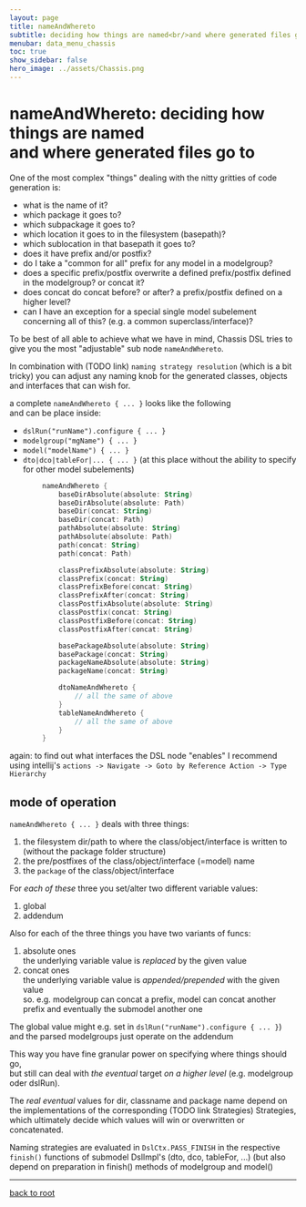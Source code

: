 ```yaml
---
layout: page
title: nameAndWhereto
subtitle: deciding how things are named<br/>and where generated files go to 
menubar: data_menu_chassis
toc: true
show_sidebar: false
hero_image: ../assets/Chassis.png
---
```

# nameAndWhereto: deciding how things are named<br/>and where generated files go to

One of the most complex "things" dealing with the nitty gritties of code generation is:

- what is the name of it?
- which package it goes to?
- which subpackage it goes to?
- which location it goes to in the filesystem (basepath)?
- which sublocation in that basepath it goes to?
- does it have prefix and/or postfix?
- do I take a "common for all" prefix for any model in a modelgroup?
- does a specific prefix/postfix overwrite a defined prefix/postfix defined in the modelgroup? or concat it?
- does concat do concat before? or after? a prefix/postfix defined on a higher level?
- can I have an exception for a special single model subelement concerning all of this? (e.g. a common superclass/interface)?

To be best of all able to achieve what we have in mind, Chassis DSL tries to give you the most "adjustable" sub node `nameAndWhereto`.

In combination with (TODO link) `naming strategy resolution` (which is a bit tricky) you can adjust any naming knob for the generated classes, objects and interfaces that can wish for.

a complete `nameAndWhereto { ... }` looks like the following<br/>
and can be place inside:

- `dslRun("runName").configure { ... }`
- `modelgroup("mgName") { ... }`
- `model("modelName") { ... }`
- `dto|dco|tableFor|... { ... }` (at this place without the ability to specify for other model subelements)

```kotlin
        nameAndWhereto {
            baseDirAbsolute(absolute: String)
            baseDirAbsolute(absolute: Path)
            baseDir(concat: String)
            baseDir(concat: Path)
            pathAbsolute(absolute: String)
            pathAbsolute(absolute: Path)
            path(concat: String)
            path(concat: Path)

            classPrefixAbsolute(absolute: String)
            classPrefix(concat: String)
            classPrefixBefore(concat: String)
            classPrefixAfter(concat: String)
            classPostfixAbsolute(absolute: String)
            classPostfix(concat: String)
            classPostfixBefore(concat: String)
            classPostfixAfter(concat: String)

            basePackageAbsolute(absolute: String)
            basePackage(concat: String)
            packageNameAbsolute(absolute: String)
            packageName(concat: String)

            dtoNameAndWhereto {
                // all the same of above
            }
            tableNameAndWhereto {
                // all the same of above
            }
        }
```

again: to find out what interfaces the DSL node "enables" I recommend using intellij's `actions -> Navigate -> Goto by Reference Action -> Type Hierarchy`

## mode of operation

`nameAndWhereto { ... }` deals with three things:

1. the filesystem dir/path to where the class/object/interface is written to (without the package folder structure)
2. the pre/postfixes of the class/object/interface (=model) name
3. the `package` of the class/object/interface

For *each of these* three you set/alter two different variable values:

1. global
2. addendum

Also for each of the three things you have two variants of funcs:

1. absolute ones<br/>
   the underlying variable value is *replaced* by the given value
2. concat ones<br/>
   the underlying variable value is *appended/prepended* with the given value<br/>
   so. e.g. modelgroup can concat a prefix, model can concat another prefix and eventually the submodel another one

The global value might e.g. set in `dslRun("runName").configure { ... }`) and the parsed modelgroups just operate on the addendum

This way you have fine granular power on specifying where things should go,<br/>
but still can deal with *the eventual* target *on a higher level* (e.g. modelgroup oder dslRun).

The *real eventual* values for dir, classname and package name depend on the implementations of the corresponding
(TODO link Strategies) Strategies, which ultimately decide which values will win or overwritten or concatenated.

Naming strategies are evaluated in `DslCtx.PASS_FINISH` in the respective `finish()` functions of submodel DslImpl's (dto, dco, tableFor, ...)
(but also depend on preparation in finish() methods of modelgroup and model()

<hr/>

[back to root](..)
